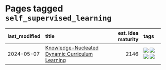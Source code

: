 # Pages tagged `self_supervised_learning`

|last_modified|title|est. idea maturity|tags
|:---|:---|---:|:---|
|2024-05-07|[Knowledge-Nucleated Dynamic Curriculum Learning](../kg_nucleated_curriculum.md)|2146|[![](https://img.shields.io/badge/tag-curriculum_learning-b61d4d)](../tags/curriculum_learning.md) [![](https://img.shields.io/badge/tag-experimental-b25b5)](../tags/experimental.md) [![](https://img.shields.io/badge/tag-self_supervised_learning-b4bfb)](../tags/self_supervised_learning.md) [![](https://img.shields.io/badge/tag-ssl-1fc7b)](../tags/ssl.md)|